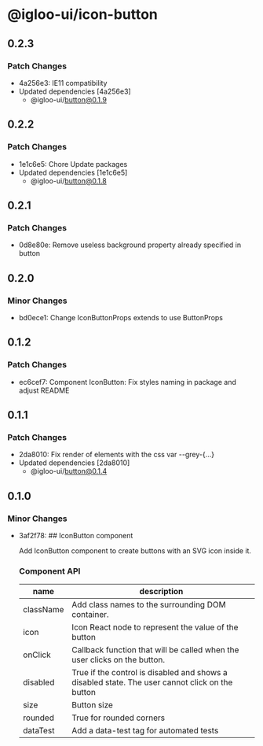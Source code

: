 # @igloo-ui/icon-button

## 0.2.3

### Patch Changes

- 4a256e3: IE11 compatibility
- Updated dependencies [4a256e3]
  - @igloo-ui/button@0.1.9

## 0.2.2

### Patch Changes

- 1e1c6e5: Chore Update packages
- Updated dependencies [1e1c6e5]
  - @igloo-ui/button@0.1.8

## 0.2.1

### Patch Changes

- 0d8e80e: Remove useless background property already specified in button

## 0.2.0

### Minor Changes

- bd0ece1: Change IconButtonProps extends to use ButtonProps

## 0.1.2

### Patch Changes

- ec6cef7: Component IconButton: Fix styles naming in package and adjust README

## 0.1.1

### Patch Changes

- 2da8010: Fix render of elements with the css var --grey-{...}
- Updated dependencies [2da8010]
  - @igloo-ui/button@0.1.4

## 0.1.0

### Minor Changes

- 3af2f78: ## IconButton component

  Add IconButton component to create buttons with an SVG icon inside it.

  ### Component API

  | name      | description                                                                                     |
  | --------- | ----------------------------------------------------------------------------------------------- |
  | className | Add class names to the surrounding DOM container.                                               |
  | icon      | Icon React node to represent the value of the button                                            |
  | onClick   | Callback function that will be called when the user clicks on the button.                       |
  | disabled  | True if the control is disabled and shows a disabled state. The user cannot click on the button |
  | size      | Button size                                                                                     |
  | rounded   | True for rounded corners                                                                        |
  | dataTest  | Add a data-test tag for automated tests                                                         |
